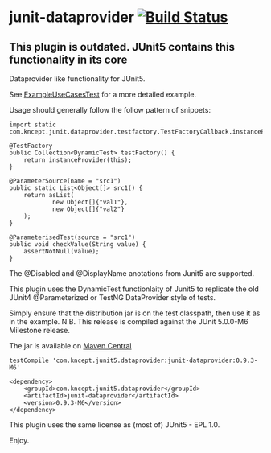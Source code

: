 # junit-dataprovider [![Build Status](https://travis-ci.org/kncept/junit-dataprovider.svg?branch=master)](https://travis-ci.org/kncept/junit-dataprovider)

## This plugin is outdated. JUnit5 contains this functionality in its core

Dataprovider like functionality for JUnit5.

See [ExampleUseCasesTest](src/test/java/integTest/com/kncept/junit/dataprovider/ExampleUseCasesTest.java) for a more detailed example.

Usage should generally follow the follow pattern of snippets:

    import static com.kncept.junit.dataprovider.testfactory.TestFactoryCallback.instanceProvider;
    
    @TestFactory
	public Collection<DynamicTest> testFactory() {
		return instanceProvider(this);
	}
	
	@ParameterSource(name = "src1")
	public static List<Object[]> src1() {
		return asList(
				new Object[]{"val1"},
				new Object[]{"val2"}
		);
	}
    
    @ParameterisedTest(source = "src1")
	public void checkValue(String value) {
		assertNotNull(value);
	}

The @Disabled and @DisplayName anotations from Junit5 are supported.

This plugin uses the DynamicTest functionlaity of Junit5 to replicate the old JUnit4 @Parameterized or TestNG DataProvider style of tests.

Simply ensure that the distribution jar is on the test classpath, then use it as in the example.
N.B. This release is compiled against the JUnit 5.0.0-M6 Milestone release.

The jar is available on [Maven Central](http://search.maven.org/#artifactdetails%7Ccom.kncept.junit5.dataprovider%7Cjunit-dataprovider%7C0.9.3-M6%7Cjar)


    testCompile 'com.kncept.junit5.dataprovider:junit-dataprovider:0.9.3-M6'
    
    <dependency>
        <groupId>com.kncept.junit5.dataprovider</groupId>
        <artifactId>junit-dataprovider</artifactId>
        <version>0.9.3-M6</version>
    </dependency>

This plugin uses the same license as (most of) JUnit5 - EPL 1.0.

Enjoy.
